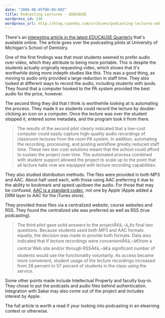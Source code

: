 ```yaml
---
date: "2006-08-05T00:00:00Z"
title: Podcasting Lectures - EDUCAUSE
wordpress_id: 330
wordpress_url: http://blog.ryaneby.com/archives/podcasting-lectures-educause/
---
```

There's an <a href="http://www.educause.edu/apps/eq/eqm06/eqm0634.asp">interesting article in the latest EDUCAUSE Quarterly</a> that's available online. The article goes over the podcasting pilots at University of Michigan's School of Dentistry.

One of the first findings was that most students seemed to prefer audio over video, which they attribute to being more portable. This is despite the students actually originally requesting video, which shows that it's worthwhile doing more indepth studies like this. This was a good thing, as moving to audio only provided a large reduction in staff time. They also looked at different ways to record the audio, including students with ipods. They found that a computer hooked to the PA system provided the best audio for the price, however.

The second thing they did that I think is worthwhile looking at is automating the process. They made it so students could record the lecture by double-clicking an icon on a computer. Once the lecture was over the student stopped it, entered some metadata, and the program took it from there.

<blockquote>The results of the second pilot clearly indicated that a low-cost computer could easily capture high-quality audio recordings of classroom lectures from the room PA system. In addition, automating the recording, processing, and posting workflow greatly reduced staff time. These two low-cost solutions meant that the school could afford to sustain the project over time. The automated process combined with student support allowed the project to scale up to the point that all lecture halls now are equipped with lecture recording capabilities.</blockquote>

They also studied distribution methods. The files were provided in both MP3 and AAC. About half used each, with those using AAC preferring it due to the ability to bookmark and speed up/down the audio. For those that may be confused, <a href="http://en.wikipedia.org/wiki/Advanced_Audio_Coding">AAC is a standard codec</a>, not one by Apple (Apple added a DRM layer to AAC for the iTunes store).

They provided these files via a centralized website, course websites and RSS. They found the centralized site was preferred as well as RSS (true podcasting).

<blockquote>The third pilot gave solid answers to the projectÃ¢â‚¬â„¢s final two questions. Because students used both MP3 and AAC formats equally, the decision was made to provide both formats. Data also indicated that if lecture recordings were convenientÃ¢â‚¬â€from a central Web site and/or through RSSÃ¢â‚¬â€a significant number of students would use the functionality voluntarily. As access became more convenient, student usage of the lecture recordings increased from 28 percent to 57 percent of students in the class using the service. </blockquote>

Some other points made include Intellectual Property and faculty buy-in. They chose to put the podcasts and audio files behind authentication. Integration with Sakai may also come out of the project and includes interest by Apple.

The full article is worth a read if your looking into podcasting in an elearning context or otherwise.
